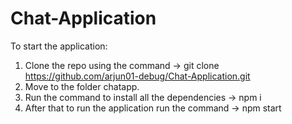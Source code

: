# Chat-Application
To start the application:
1. Clone the repo using the command -> git clone https://github.com/arjun01-debug/Chat-Application.git
2. Move to the folder chatapp.
3. Run the command to install all the dependencies -> npm i
4. After that to run the application run the command -> npm start
